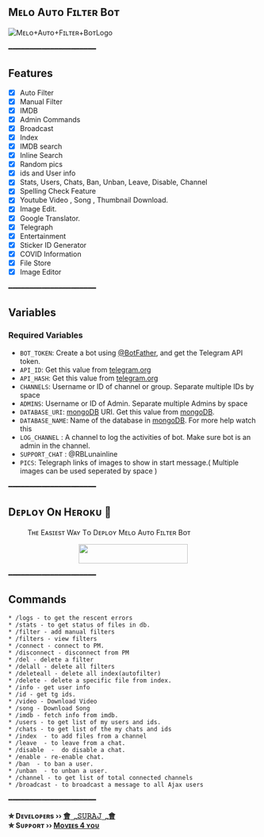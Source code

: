 ## Mᴇʟᴏ Aᴜᴛᴏ Fɪʟᴛᴇʀ Bᴏᴛ
  <img src="https://telegra.ph/file/da8f09330e61584ae037c.jpg" alt="Mᴇʟᴏ+Aᴜᴛᴏ+Fɪʟᴛᴇʀ+BᴏᴛLogo">
</p>

━━━━━━━━━━━━━━━━━━━━━

## Features

- [x] Auto Filter
- [x] Manual Filter
- [x] IMDB
- [x] Admin Commands
- [x] Broadcast
- [x] Index
- [x] IMDB search
- [x] Inline Search
- [x] Random pics
- [x] ids and User info 
- [x] Stats, Users, Chats, Ban, Unban, Leave, Disable, Channel
- [x] Spelling Check Feature
- [x] Youtube Video , Song , Thumbnail Download.
- [x] Image Edit.
- [x] Google Translator.
- [x] Telegraph
- [x] Entertainment
- [x] Sticker ID Generator
- [x] COVID Information
- [x] File Store
- [X] Image Editor

━━━━━━━━━━━━━━━━━━━━━

## Variables

### Required Variables
* `BOT_TOKEN`: Create a bot using [@BotFather](https://telegram.dog/BotFather), and get the Telegram API token.
* `API_ID`: Get this value from [telegram.org](https://my.telegram.org/apps)
* `API_HASH`: Get this value from [telegram.org](https://my.telegram.org/apps)
* `CHANNELS`: Username or ID of channel or group. Separate multiple IDs by space
* `ADMINS`: Username or ID of Admin. Separate multiple Admins by space
* `DATABASE_URI`: [mongoDB](https://www.mongodb.com) URI. Get this value from [mongoDB](https://www.mongodb.com).
* `DATABASE_NAME`: Name of the database in [mongoDB](https://www.mongodb.com). For more help watch this 
* `LOG_CHANNEL` : A channel to log the activities of bot. Make sure bot is an admin in the channel.
* `SUPPORT_CHAT` : @RBLunainline
* `PICS`: Telegraph links of images to show in start message.( Multiple images can be used seperated by space )

━━━━━━━━━━━━━━━━━━━━━

## Dᴇᴘʟᴏʏ Oɴ Hᴇʀᴏᴋᴜ​ 🚀
ㅤㅤㅤTʜᴇ Eᴀsɪᴇsᴛ Wᴀʏ Tᴏ Dᴇᴘʟᴏʏ Mᴇʟᴏ Aᴜᴛᴏ Fɪʟᴛᴇʀ Bᴏᴛ
<p align="center"><a href="https://heroku.com/deploy?template=https://github.com/TG-SURAJ/Melody-Filter-Bot"> <img src="https://img.shields.io/badge/Deploy%20To%20Heroku-black?style=for-the-badge&logo=heroku" width="220" height="38.45"/></a></p>
━━━━━━━━━━━━━━━━━━━━━








## Commands
```
* /logs - to get the rescent errors
* /stats - to get status of files in db.
* /filter - add manual filters
* /filters - view filters
* /connect - connect to PM.
* /disconnect - disconnect from PM
* /del - delete a filter
* /delall - delete all filters
* /deleteall - delete all index(autofilter)
* /delete - delete a specific file from index.
* /info - get user info
* /id - get tg ids.
* /video - Download Video
* /song - Download Song
* /imdb - fetch info from imdb.
* /users - to get list of my users and ids.
* /chats - to get list of the my chats and ids 
* /index  - to add files from a channel
* /leave  - to leave from a chat.
* /disable  -  do disable a chat.
* /enable - re-enable chat.
* /ban  - to ban a user.
* /unban  - to unban a user.
* /channel - to get list of total connected channels
* /broadcast - to broadcast a message to all Ajax users
```
━━━━━━━━━━━━━━━━━━━━━

<b>✮ Dᴇᴠᴇʟᴏᴘᴇʀs ›› [會؄𝚂𝚄𝚁𝙰𝙹؄會](https://t.me/KingOf_univers)</b>                                                                                                                                                                                     
<b>✮ Sᴜᴘᴘᴏʀᴛ ›› [Mᴏᴠɪᴇs 4 ʏᴏᴜ](https://t.me/Movies_4you)</b>
